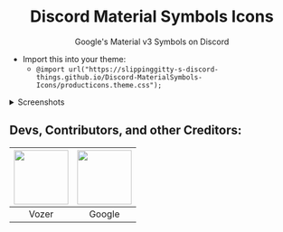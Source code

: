 <h1 align="center">Discord Material Symbols Icons</h1>
<p align="center">Google's Material v3 Symbols on Discord</p>

* Import this into your theme:
  * `@import url("https://slippinggitty-s-discord-things.github.io/Discord-MaterialSymbols-Icons/producticons.theme.css");`

<details>
<summary>Screenshots</summary>
  
![image](https://user-images.githubusercontent.com/76500838/174492507-cbd4ab2d-db8e-4447-a721-516a4c17783e.png)

![image](https://user-images.githubusercontent.com/76500838/174492534-03217496-0c07-456e-91e3-2712080de687.png)


  
</details>

## Devs, Contributors, and other Creditors:
| <a href="https://github.com/SlippingGitty" target="_blank"> <img src="https://avatars.githubusercontent.com/u/76500838?s=460&u=109f1c2012f3e452251391807262ed098f45ec94&v=4" alt="" width="96px" height="96px"> </a> | <a href="https://m3.material.io/styles/icons/overview" target="_blank"> <img src="https://cdn-icons-png.flaticon.com/512/2991/2991148.png" alt="" width="96px" height="96px"> </a> |
|:-:|:-:|
| Vozer | Google |
